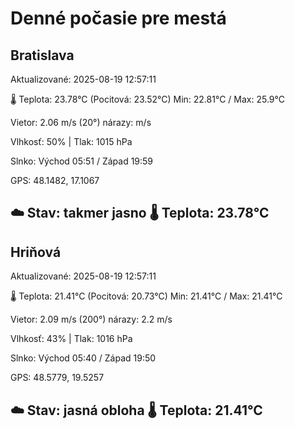 ﻿# Denné počasie pre mestá

## Bratislava
Aktualizované: 2025-08-19 12:57:11

🌡️ Teplota: 23.78°C 
(Pocitová: 23.52°C)
Min: 22.81°C / Max: 25.9°C

Vietor: 2.06 m/s    (20°) 
nárazy:  m/s

Vlhkosť: 50% | Tlak: 1015 hPa

Slnko: Východ 05:51 / Západ 19:59

GPS: 48.1482, 17.1067

☁️ Stav: takmer jasno        🌡️ Teplota: 23.78°C
---

## Hriňová
Aktualizované: 2025-08-19 12:57:11

🌡️ Teplota: 21.41°C 
(Pocitová: 20.73°C)
Min: 21.41°C / Max: 21.41°C

Vietor: 2.09 m/s (200°)
nárazy: 2.2 m/s

Vlhkosť: 43% | Tlak: 1016 hPa

Slnko: Východ 05:40 / Západ 19:50

GPS: 48.5779, 19.5257

☁️ Stav: jasná obloha        🌡️ Teplota: 21.41°C
---
